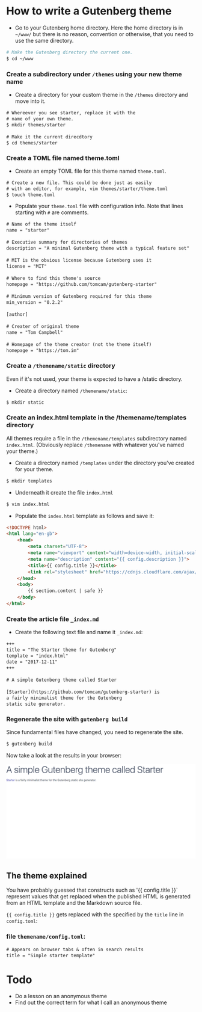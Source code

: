 # How to write a Gutenberg theme


* Go to your Gutenberg home directory. Here the home directory is in `~/www/` but there is no reason, convention or otherwise, 
that you need to use the same directory.

```bash
# Make the Gutenberg directory the current one.
$ cd ~/www
```

### Create a subdirectory under `/themes` using your new theme name

* Create a directory for your custom theme in the `/themes` directory and move into it.

```
# Whereever you see starter, replace it with the
# name of your own theme.
$ mkdir themes/starter

# Make it the current direcdtory
$ cd themes/starter

```

### Create a TOML file named theme.toml

* Create an empty TOML file for this theme named `theme.toml`.

```
# Create a new file. This could be done just as easily
# with an editor, for example, vim themes/starter/theme.toml
$ touch theme.toml
```

* Populate your `theme.toml` file with configuration info. Note that lines starting with `#` are comments.

```
# Name of the theme itself
name = "starter"

# Executive summary for directories of themes
description = "A minimal Gutenberg theme with a typical feature set"

# MIT is the obvious license because Gutenberg uses it
license = "MIT"

# Where to find this theme's source
homepage = "https://github.com/tomcam/gutenberg-starter"

# Minimum version of Gutenberg required for this theme
min_version = "0.2.2"

[author]

# Creater of original theme
name = "Tom Campbell"

# Homepage of the theme creator (not the theme itself)
homepage = "https://tom.im"

```

### Create a `/themename/static` directory

Even if it's not used, your theme is expected to have a /static directory.

* Create a directory named `/themename/static`:

```bash
$ mkdir static
```

### Create an index.html template in the /themename/templates directory

All themes require a file in the `/themename/templates` subdirectory named `index.html`. (Obviously
replace `/themename` with whatever you've named your theme.)

* Create a directory named `/templates` under the directory you've created for your theme.

```bash
$ mkdir templates
```

* Underneath it create the file `index.html`

```bash
$ vim index.html
```

* Populate the `index.html` template as follows and save it:

```html
<!DOCTYPE html>
<html lang="en-gb">
    <head>
        <meta charset="UTF-8">
        <meta name="viewport" content="width=device-width, initial-scale=1">
        <meta name="description" content="{{ config.description }}">
        <title>{{ config.title }}</title>
		<link rel="stylesheet" href="https://cdnjs.cloudflare.com/ajax/libs/spectre.css/0.2.10/spectre.min.css" />
    </head>
    <body>
    	{{ section.content | safe }}
    </body>
</html>
```

### Create the article file `_index.md`

* Create the following text file and name it `_index.md`:


```
+++
title = "The Starter theme for Gutenberg"
template = "index.html"
date = "2017-12-11"
+++

# A simple Gutenberg theme called Starter

[Starter](https://github.com/tomcam/gutenberg-starter) is 
a fairly minimalist theme for the Gutenberg 
static site generator.
```

### Regenerate the site with `gutenberg build`

Since fundamental files have changed, you need to regenerate the site. 

```bash
$ gutenberg build
```

Now take a look at the results in your browser:

![Stripped down index.html home page](images/gutenberg-starter-theme-step1.png)


## The theme explained

You have probably guessed that constructs such as '{{ config.title }}` represent values that get replaced
when the published HTML is generated from an HTML template and the Markdown source file.

`{{ config.title }}` gets replaced with the specified by the `title` line in `config.toml`:

### file `themename/config.toml`:

```
# Appears on browser tabs & often in search results 
title = "Simple starter template"
```


# Todo

* Do a lesson on an anonymous theme
* Find out the correct term for what I call an anonymous theme
